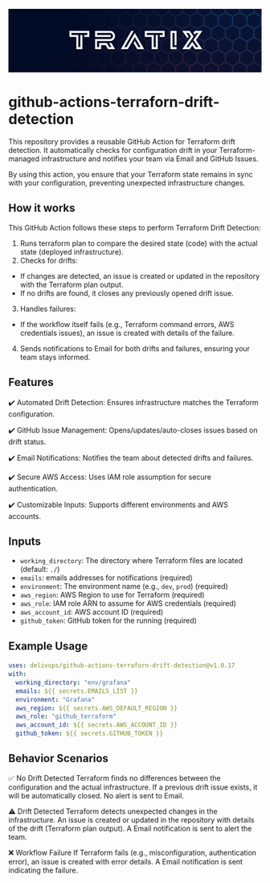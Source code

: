 ![image info](logo.jpeg)

# github-actions-terraforn-drift-detection

This repository provides a reusable GitHub Action for Terraform drift detection. It automatically checks for configuration drift in your Terraform-managed infrastructure and notifies your team via Email and GitHub Issues.

By using this action, you ensure that your Terraform state remains in sync with your configuration, preventing unexpected infrastructure changes.

## How it works

This GitHub Action follows these steps to perform Terraform Drift Detection:

1. Runs terraform plan to compare the desired state (code) with the actual state (deployed infrastructure).
2. Checks for drifts:

- If changes are detected, an issue is created or updated in the repository with the Terraform plan output.
- If no drifts are found, it closes any previously opened drift issue.

3. Handles failures:

- If the workflow itself fails (e.g., Terraform command errors, AWS credentials issues), an issue is created with details of the failure.

4. Sends notifications to Email for both drifts and failures, ensuring your team stays informed.

## Features

✔️ Automated Drift Detection: Ensures infrastructure matches the Terraform configuration.

✔️ GitHub Issue Management: Opens/updates/auto-closes issues based on drift status.

✔️ Email Notifications: Notifies the team about detected drifts and failures.

✔️ Secure AWS Access: Uses IAM role assumption for secure authentication.

✔️ Customizable Inputs: Supports different environments and AWS accounts.

## Inputs

- `working_directory`: The directory where Terraform files are located (default: `./`)
- `emails`: emails addresses for notifications (required)
- `environment`: The environment name (e.g., `dev`, `prod`) (required)
- `aws_region`: AWS Region to use for Terraform (required)
- `aws_role`: IAM role ARN to assume for AWS credentials (required)
- `aws_account_id`: AWS account ID (required)
- `github_token`: GitHub token for the running (required)

## Example Usage

```yaml
uses: delivops/github-actions-terraforn-drift-detection@v1.0.17
with:
  working_directory: "env/grafana"
  emails: ${{ secrets.EMAILS_LIST }}
  environment: "Grafana"
  aws_region: ${{ secrets.AWS_DEFAULT_REGION }}
  aws_role: "github_terraform"
  aws_account_id: ${{ secrets.AWS_ACCOUNT_ID }}
  github_token: ${{ secrets.GITHUB_TOKEN }}
```

## Behavior Scenarios

✅ No Drift Detected
Terraform finds no differences between the configuration and the actual infrastructure.
If a previous drift issue exists, it will be automatically closed.
No alert is sent to Email.

⚠️ Drift Detected
Terraform detects unexpected changes in the infrastructure.
An issue is created or updated in the repository with details of the drift (Terraform plan output).
A Email notification is sent to alert the team.

❌ Workflow Failure
If Terraform fails (e.g., misconfiguration, authentication error), an issue is created with error details.
A Email notification is sent indicating the failure.

